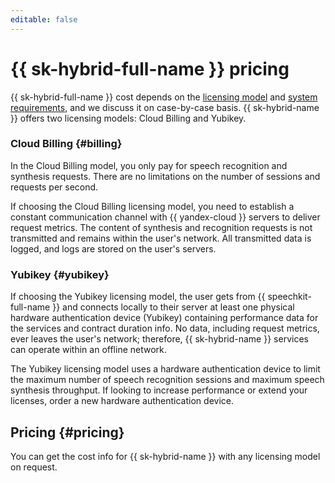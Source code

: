 ```yaml
---
editable: false
---
```


# {{ sk-hybrid-full-name }} pricing

{{ sk-hybrid-full-name }} cost depends on the [licensing model](architecture.md) and [system requirements](system-requirements.md), and we discuss it on case-by-case basis. {{ sk-hybrid-name }} offers two licensing models: Cloud Billing and Yubikey.

### Cloud Billing {#billing}

In the Cloud Billing model, you only pay for speech recognition and synthesis requests. There are no limitations on the number of sessions and requests per second.

If choosing the Cloud Billing licensing model, you need to establish a constant communication channel with {{ yandex-cloud }} servers to deliver request metrics. The content of synthesis and recognition requests is not transmitted and remains within the user's network. All transmitted data is logged, and logs are stored on the user's servers.

### Yubikey {#yubikey}

If choosing the Yubikey licensing model, the user gets from {{ speechkit-full-name }} and connects locally to their server at least one physical hardware authentication device (Yubikey) containing performance data for the services and contract duration info. No data, including request metrics, ever leaves the user's network; therefore, {{ sk-hybrid-name }} services can operate within an offline network.

The Yubikey licensing model uses a hardware authentication device to limit the maximum number of speech recognition sessions and maximum speech synthesis throughput. If looking to increase performance or extend your licenses, order a new hardware authentication device.

## Pricing {#pricing}

You can get the cost info for {{ sk-hybrid-name }} with any licensing model on request.